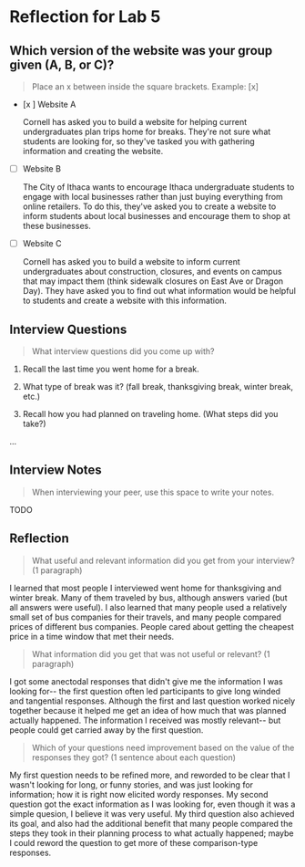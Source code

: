 # Reflection for Lab 5

## Which version of the website was your group given (A, B, or C)?
> Place an x between inside the square brackets. Example: [x]

- [x ] Website A

    Cornell has asked you to build a website for helping current undergraduates plan trips home for breaks. They're not sure what students are looking for, so they've tasked you with gathering information and creating the website.

- [ ] Website B

    The City of Ithaca wants to encourage Ithaca undergraduate students to engage with local businesses rather than just buying everything from online retailers. To do this, they've asked you to create a website to inform students about local businesses and encourage them to shop at these businesses.

- [ ] Website C

    Cornell has asked you to build a website to inform current undergraduates about construction, closures, and events on campus that may impact them (think sidewalk closures on East Ave or Dragon Day). They have asked you to find out what information would be helpful to students and create a website with this information.

## Interview Questions
> What interview questions did you come up with?

1. Recall the last time you went home for a break.

2. What type of break was it? (fall break, thanksgiving break, winter break, etc.)

3. Recall how you had planned on traveling home. (What steps did you take?)

...

## Interview Notes
> When interviewing your peer, use this space to write your notes.

TODO

## Reflection
> What useful and relevant information did you get from your interview? (1 paragraph)

I learned that most people I interviewed went home for thanksgiving and winter break. Many of them traveled by bus, although answers varied (but all answers were useful). I also learned that many people used a relatively small set of bus companies for their travels, and many people compared prices of different bus companies. People cared about getting the cheapest price in a time window that met their needs.


> What information did you get that was not useful or relevant? (1 paragraph)

I got some anectodal responses that didn't give me the information I was looking for-- the first question often led participants to give long winded and tangential responses. Although the first and last question worked nicely together because it helped me get an idea of how much that was planned actually happened. The information I received was mostly relevant-- but people could get carried away by the first question.


> Which of your questions need improvement based on the value of the responses they got? (1 sentence about each question)

My first question needs to be refined more, and reworded to be clear that I wasn't looking for long, or funny stories, and was just looking for information; how it is right now elicited wordy responses. My second question got the exact information as I was looking for, even though it was a simple quesion, I believe it was very useful. My third question also achieved its goal, and  also had the additional benefit that many people compared the steps they took in their planning process to what actually happened; maybe I could reword the question to get more of these comparison-type responses.  
